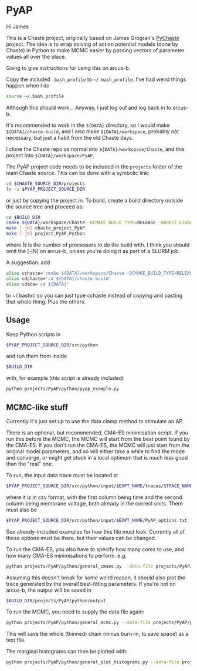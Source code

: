 # PyAP

Hi James

This is a Chaste project, originally based on James Grogran's [PyChaste](https://github.com/jmsgrogan/PyChaste) project. The idea is to wrap solving of action potential models (done by Chaste) in Python to make MCMC easier by passing vectors of parameter values all over the place.

Going to give instructions for using this on arcus-b.

Copy the included `.bash_profile` to `~/.bash_profile`. I've had weird things happen when I do

```bash
source ~/.bash_profile
```

Although this should work... Anyway, I just log out and log back in to arcus-b.

It's recommended to work in the `${DATA}` directory, so I would make `${DATA}/chaste-build`, and I also make `${DATA}/workspace`, probably not necessary, but just a habit from the old Chaste days.

I clone the Chaste repo as normal into `${DATA}/workspace/Chaste`, and this project into `${DATA}/workspace/PyAP`.

The PyAP project code needs to be included in the `projects` folder of the main Chaste source. This can be done with a symbolic link:

```bash
cd $CHASTE_SOURCE_DIR/projects
ln -s $PYAP_PROJECT_SOURCE_DIR
```

or just by copying the project in. To build, create a build directory outside the source tree and proceed as:

```bash
cd $BUILD_DIR
cmake ${DATA}/workspace/Chaste -DCMAKE_BUILD_TYPE=RELEASE -DBOOST_LIBRARYDIR=/system/software/linux-x86_64/lib/boost/1_58_0/lib -DBOOST_INCLUDEDIR=/system/software/linux-x86_64/lib/boost/1_58_0/include -DBoost_NO_SYSTEM_PATHS=BOOL:ON -DBoost_NO_BOOST_CMAKE=BOOL:ON -DXERCESC_LIBRARY=/system/software/linux-x86_64/xerces-c/3.3.1/lib/libxerces-c.so -DXERCESC_INCLUDE=/system/software/linux-x86_64/xerces-c/3.3.1/include/ -DXSD_EXECUTABLE=/system/software/linux-x86_64/lib/xsd/3.3.0-1/bin/xsd -DChaste_ERROR_ON_WARNING=OFF -DChaste_USE_CVODE:BOOL=ON -DSUNDIALS_INCLUDE_DIR=/system/software/arcus-b/lib/sundials/mvapich2-2.0.1/2.5.0/double/include/sundials -DXSD_INCLUDE_DIR=/system/software/linux-x86_64/lib/xsd/3.3.0-1/include -DSUNDIALS_sundials_nvecserial_LIBRARY=/system/software/linux-x86_64/lib/cvode/2.7.0/lib/libsundials_nvecserial.so -DSUNDIALS_sundials_cvode_LIBRARY=/system/software/linux-x86_64/lib/cvode/2.7.0/lib/libsundials_cvode.so
make [-jN] chaste_project_PyAP
make [-jN] project_PyAP_Python
```

where N is the number of processors to do the build with. I think you should omit the [-jN] on arcus-b, unless you're doing it as part of a SLURM job.

A suggestion: add
```bash
alias cchaste='cmake ${DATA}/workspace/Chaste -DCMAKE_BUILD_TYPE=RELEASE -DBOOST_LIBRARYDIR=/system/software/linux-x86_64/lib/boost/1_58_0/lib -DBOOST_INCLUDEDIR=/system/software/linux-x86_64/lib/boost/1_58_0/include -DBoost_NO_SYSTEM_PATHS=BOOL:ON -DBoost_NO_BOOST_CMAKE=BOOL:ON -DXERCESC_LIBRARY=/system/software/linux-x86_64/xerces-c/3.3.1/lib/libxerces-c.so -DXERCESC_INCLUDE=/system/software/linux-x86_64/xerces-c/3.3.1/include/ -DXSD_EXECUTABLE=/system/software/linux-x86_64/lib/xsd/3.3.0-1/bin/xsd -DChaste_ERROR_ON_WARNING=OFF -DChaste_USE_CVODE:BOOL=ON -DSUNDIALS_INCLUDE_DIR=/system/software/arcus-b/lib/sundials/mvapich2-2.0.1/2.5.0/double/include/sundials -DXSD_INCLUDE_DIR=/system/software/linux-x86_64/lib/xsd/3.3.0-1/include -DSUNDIALS_sundials_nvecserial_LIBRARY=/system/software/linux-x86_64/lib/cvode/2.7.0/lib/libsundials_nvecserial.so -DSUNDIALS_sundials_cvode_LIBRARY=/system/software/linux-x86_64/lib/cvode/2.7.0/lib/libsundials_cvode.so'
alias cdchaste='cd ${DATA}/chaste-build'
alias cdata='cd ${DATA}'
```

to ~/.bashrc so you can just type cchaste instead of copying and pasting that whole thing. Plus the others.

## Usage

Keep Python scripts in
```bash
$PYAP_PROJECT_SOURCE_DIR/src/python
```

and run them from inside
```bash
$BUILD_DIR
```

with, for example (this script is already included)
```bash
python projects/PyAP/python/pyap_example.py
```

## MCMC-like stuff

Currently it's just set up to use the data clamp method to stimulate an AP.

There is an optional, but recommended, CMA-ES minimisation script. If you run this before the MCMC, the MCMC will start from the best point found by the CMA-ES. If you don't run the CMA-ES, the MCMC will just start from the original model parameters, and so will either take a while to find the mode and converge, or might get stuck in a local optimum that is much less good than the "real" one.

To run, the input data trace must be located at
```bash
$PYAP_PROJECT_SOURCE_DIR/src/python/input/$EXPT_NAME/traces/$TRACE_NAME.csv
```
where it is in csv format, with the first column being time and the second column being membrane voltage, both already in the correct units.
There must also be

```bash
$PYAP_PROJECT_SOURCE_DIR/src/python/input/$EXPT_NAME/PyAP_options.txt
```
See already-included examples for how this file must look. Currently all of those options must be there, but their values can be changed.

To run the CMA-ES, you also have to specify how many cores to use, and how many CMA-ES minimisations to perform. e.g.
```bash
python projects/PyAP/python/general_cmaes.py --data-file projects/PyAP/python/input/$EXPT_NAME/traces/$TRACE_NAME.csv --num-cores 3 --num-runs 9
```
Assuming this doesn't break for some weird reason, it should also plot the trace generated by the overall best-fitting parameters.
If you're not on arcus-b, the output will be saved in
```bash
$BUILD_DIR/projects/PyAP/python/output
```

To run the MCMC, you need to supply the data file again:
```bash
python projects/PyAP/python/general_mcmc.py --data-file projects/PyAP/python/input/$EXPT_NAME/traces/$TRACE_NAME.csv
```
This will save the whole (thinned) chain (minus burn-in, to save space) as a text file.

The marginal histograms can then be plotted with:
```bash
python projects/PyAP/python/general_plot_histograms.py --data-file projects/PyAP/python/input/$EXPT_NAME/traces/$TRACE_NAME.csv
```
